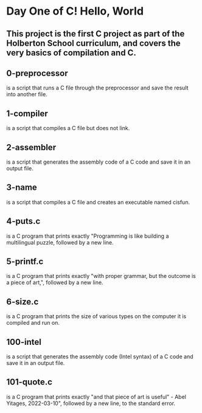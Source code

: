 # Day One of C! Hello, World

## This project is the first C project as part of the Holberton School curriculum, and covers the very basics of compilation and C.

## 0-preprocessor
is a script that runs a C file through the preprocessor and save the result into another file.

## 1-compiler
is a script that compiles a C file but does not link.

## 2-assembler
is a script that generates the assembly code of a C code and save it in an output file.

## 3-name
is a script that compiles a C file and creates an executable named cisfun.

## 4-puts.c
is a C program that prints exactly "Programming is like building a multilingual puzzle, followed by a new line.

## 5-printf.c
is a C program that prints exactly "with proper grammar, but the outcome is a piece of art,", followed by a new line.

## 6-size.c
is a C program that prints the size of various types on the computer it is compiled and run on.

## 100-intel
is a script that generates the assembly code (Intel syntax) of a C code and save it in an output file.

## 101-quote.c
is a C program that prints exactly "and that piece of art is useful" - Abel Yitages, 2022-03-10", followed by a new line, to the standard error.
